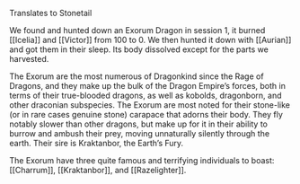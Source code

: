 Translates to Stonetail

We found and hunted down an Exorum Dragon in session 1, it burned [[Icelia]] and [[Victor]] from 100 to 0. We then hunted it down with [[Aurian]] and got them in their sleep. Its body dissolved except for the parts we harvested.

The Exorum are the most numerous of Dragonkind since the Rage of Dragons, and they make up the bulk of the Dragon Empire’s forces, both in terms of their true-blooded dragons, as well as kobolds, dragonborn, and other draconian subspecies. The Exorum are most noted for their stone-like (or in rare cases genuine stone) carapace that adorns their body. They fly notably slower than other dragons, but make up for it in their ability to burrow and ambush their prey, moving unnaturally silently through the earth. Their sire is Kraktanbor, the Earth’s Fury.

The Exorum have three quite famous and terrifying individuals to boast:
[[Charrum]], [[Kraktanbor]], and [[Razelighter]].